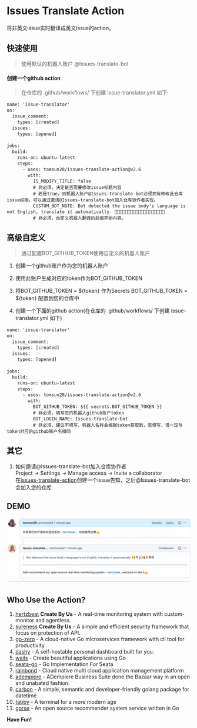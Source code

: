 # Issues Translate Action  

将非英文issue实时翻译成英文issue的action。     


## 快速使用    

> 使用默认的机器人账户 @Issues-translate-bot  

#### 创建一个github action     
> 在仓库的 .github/workflows/ 下创建 issue-translator.yml 如下:   

````
name: 'issue-translator'
on: 
  issue_comment: 
    types: [created]
  issues: 
    types: [opened]

jobs:
  build:
    runs-on: ubuntu-latest
    steps:
      - uses: tomsun28/issues-translate-action@v2.6
        with:
          IS_MODIFY_TITLE: false
          # 非必须，决定是否需要修改issue标题内容   
          # 若是true，则机器人账户@Issues-translate-bot必须拥有修改此仓库issue权限。可以通过邀请@Issues-translate-bot加入仓库协作者实现。
          CUSTOM_BOT_NOTE: Bot detected the issue body's language is not English, translate it automatically. 👯👭🏻🧑‍🤝‍🧑👫🧑🏿‍🤝‍🧑🏻👩🏾‍🤝‍👨🏿👬🏿
          # 非必须，自定义机器人翻译的前缀开始内容。  
````


## 高级自定义       

> 通过配置BOT_GITHUB_TOKEN使用自定义的机器人账户   
> 

1. 创建一个github账户作为您的机器人账户   

2. 使用此账户生成对应的token作为BOT_GITHUB_TOKEN      

3. 将BOT_GITHUB_TOKEN = ${token} 作为Secrets BOT_GITHUB_TOKEN = ${token} 配置到您的仓库中

4. 创建一个下面的github action(在仓库的 .github/workflows/ 下创建 issue-translator.yml 如下)         

````
name: 'issue-translator'
on: 
  issue_comment: 
    types: [created]
  issues: 
    types: [opened]

jobs:
  build:
    runs-on: ubuntu-latest
    steps:
      - uses: tomsun28/issues-translate-action@v2.6
        with:
          BOT_GITHUB_TOKEN: ${{ secrets.BOT_GITHUB_TOKEN }} 
          # 非必须，填写您的机器人github账户token
          BOT_LOGIN_NAME: Issues-translate-bot    
          # 非必须，建议不填写，机器人名称会根据token获取到，若填写，请一定与token对应的github账户名相同
````


## 其它       

1. 如何邀请@Issues-translate-bot加入仓库协作者    
Project -> Settings -> Manage access -> Invite a collaborator   
在[issues-translate-action](https://github.com/tomsun28/issues-translate-action)创建一个issue告知，之后@Issues-translate-bot会加入您的仓库        

## DEMO  

![action-sample](dist/action-sample.png)   

## Who Use the Action?

1. [hertzbeat](https://github.com/dromara/hertzbeat) **Create By Us** - A real-time monitoring system with custom-monitor and agentless.
2. [sureness](https://github.com/dromara/sureness) **Create By Us** - A simple and efficient security framework that focus on protection of API.
3. [go-zero](https://github.com/zeromicro/go-zero) - A cloud-native Go microservices framework with cli tool for productivity.
4. [dashy](https://github.com/Lissy93/dashy) - A self-hostable personal dashboard built for you.
5. [wails](https://github.com/wailsapp/wails) - Create beautiful applications using Go
6. [seata-go](https://github.com/seata/seata-go) - Go Implementation For Seata
7. [rainbond](https://github.com/goodrain/rainbond) - Cloud native multi cloud application management platform
8. [adempiere](https://github.com/adempiere/adempiere) - ADempiere Business Suite done the Bazaar way in an open and unabated fashion.
9. [carbon](https://github.com/golang-module/carbon) - A simple, semantic and developer-friendly golang package for datetime
10. [tabby](https://github.com/Eugeny/tabby) - A terminal for a more modern age
11. [gorse](https://github.com/gorse-io/gorse) - An open source recommender system service written in Go

**Have Fun!**  





